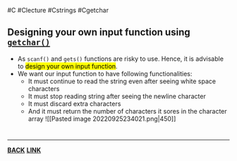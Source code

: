 #C #Clecture #Cstrings #Cgetchar
## Designing your own input function using [`getchar()`](Cgetchar.md)
- As `scanf()` and `gets()` functions are risky to use. Hence, it is advisable to <mark class="hltr-lightblue">design your own input function</mark>.
- We want our input function to have following functionalities:
	- It must continue to read the string even after seeing white space characters
	- It must stop reading string after seeing the newline character
	- It must discard extra characters
	- And it must return the number of characters it sores in the character array
![[Pasted image 20220925234021.png|450]]



# 
---
**[BACK](Cinput.md)**
**[LINK](Cinputgetcharlink.md)**